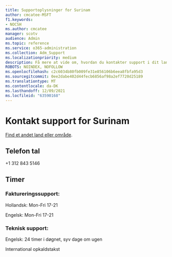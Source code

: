```yaml
---
title: Supportoplysninger for Surinam
author: cmcatee-MSFT
f1.keywords:
- NOCSH
ms.author: cmcatee
manager: scotv
audience: Admin
ms.topic: reference
ms.service: o365-administration
ms.collection: Adm_Support
ms.localizationpriority: medium
description: Få mere at vide om, hvordan du kontakter support i dit land eller område.
ROBOTS: NOINDEX, NOFOLLOW
ms.openlocfilehash: c2c6034b80fb009fe31e856106b6eea8fbfa95d3
ms.sourcegitcommit: 0ee2dabe402d44fecb6856af98a2ef7720d25189
ms.translationtype: MT
ms.contentlocale: da-DK
ms.lasthandoff: 12/09/2021
ms.locfileid: "63590168"
---
```

# <a name="contact-support-for-suriname"></a>Kontakt support for Surinam

[Find et andet land eller område](../get-help-support.md).

## <a name="phone-number"></a>Telefon tal
+1 312 843 5146

## <a name="hours"></a>Timer
### <a name="billing-support"></a>Faktureringssupport:

Hollandsk: Mon-Fri 17-21

Engelsk: Mon-Fri 17-21

### <a name="technical-support"></a>Teknisk support:

Engelsk: 24 timer i døgnet, syv dage om ugen

International opkaldstakst
